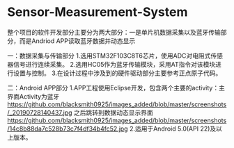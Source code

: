 # Sensor-Measurement-System

整个项目的软件开发部分主要分为两大部分：一是单片机数据采集以及蓝牙传输部分，而是Andriod APP读取蓝牙数据并动态显示

一：数据采集与传输部分
    1.选用STM32F103C8T6芯片，使用ADC对电阻式传感器信号进行连续采集。
    2.选用HC05作为蓝牙传输模块，采用AT指令对该模块进行设置与控制。
    3.在设计过程中涉及到的硬件驱动部分主要参考正点原子代码。
    
二：Android APP部分
    1.APP工程使用Eclipse开发，包含两个主要的activity：主界面Activity为蓝牙
      https://github.com/blacksmith0925/images_added/blob/master/screenshots/_20190728140437.jpg
      之后跳转到数据动态显示界面
      https://github.com/blacksmith0925/images_added/blob/master/screenshots/14c8b88da7c528b73c7f4df34b4fc52.jpg
    2.适用于Android 5.0(API 22)及以上版本。 
